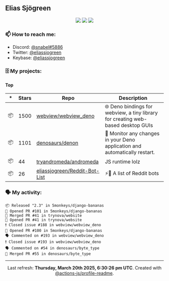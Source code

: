 ## Elias Sjögreen

<p align="center">
  <img src="https://img.shields.io/badge/🎂-dec. 2003-success" />
  <img src="https://img.shields.io/badge/🌎-Stockholm-informational" />
  <img src="https://img.shields.io/badge/👦-He/Him-informational" />
</p>

### 📫 How to reach me:

- Discord: [@snabel#5886](https://discord.com/users/267978757799673866)
- Twitter: [@eliassjogreen](https://twitter.com/eliassjogreen)
- Keybase: [@eliassjogreen](https://keybase.io/eliassjogreen)

### 🗄 My projects:

#### Top
|*|Stars|Repo|Description|
|---|---|---|---|
| 📦 | 1500 | [webview/webview_deno](https://github.com/webview/webview_deno) | 🌐 Deno bindings for webview, a tiny library for creating web-based desktop GUIs |
| 📦 | 1101 | [denosaurs/denon](https://github.com/denosaurs/denon) | 👀 Monitor any changes in your Deno application and automatically restart. |
| 📦 | 44 | [tryandromeda/andromeda](https://github.com/tryandromeda/andromeda) | JS runtime lolz |
| 📦 | 26 | [eliassjogreen/Reddit-Bot-List](https://github.com/eliassjogreen/Reddit-Bot-List) | ⚡️🤖 A list of Reddit bots |

### 🗣 My activity:

```
📦 Released "2.3" in 5monkeys/django-bananas
💪 Opened PR #101 in 5monkeys/django-bananas
🎉 Merged PR #41 in trynova/website
💪 Opened PR #41 in trynova/website
❗️ Closed issue #188 in webview/webview_deno
💪 Opened PR #100 in 5monkeys/django-bananas
🗣 Commented on #193 in webview/webview_deno
❗️ Closed issue #193 in webview/webview_deno
🗣 Commented on #54 in denosaurs/byte_type
🎉 Merged PR #55 in denosaurs/byte_type
```

------------
<p align="center">Last refresh: <b>Thursday, March 20th 2025, 6:30:26 pm UTC</b>. Created with <a href=https://github.com/marketplace/actions/profile-readme>@actions-js/profile-readme</a>.</p>
